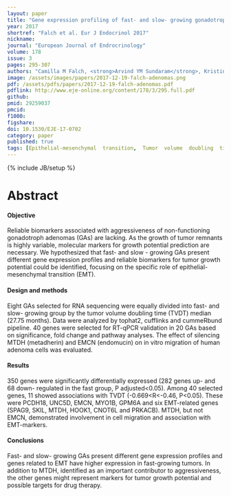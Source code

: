 ```yaml
---
layout: paper
title: "Gene expression profiling of fast- and slow- growing gonadotroph non-functioning pituitary adenomas"
year: 2017
shortref: "Falch et al. Eur J Endocrinol 2017"
nickname: 
journal: "European Journal of Endrocrinology"
volume: 178
issue: 3
pages: 295-307
authors: "Camilla M Falch, <strong>Arvind YM Sundaram</strong>, Kristin A Øystese, Kjersti R Normann, Tove Lekva, Ivars Silamikelis, Alexander K Eieland, Marianne S Andersen, Jens Bollerslev, Nicoleta C Olarescu*"
image: /assets/images/papers/2017-12-19-falch-adenomas.png
pdf: /assets/pdfs/papers/2017-12-19-falch-adenomas.pdf
pdflink: http://www.eje-online.org/content/178/3/295.full.pdf
github: 
pmid: 29259037
pmcid: 
f1000: 
figshare: 
doi: 10.1530/EJE-17-0702
category: paper
published: true
tags: [Epithelial-mesenchymal  transition,  Tumor  volume  doubling  time,  Aggressiveness, Prognosis, Metadherin]
---
```

{% include JB/setup %}

# Abstract 

#### Objective
Reliable biomarkers associated with aggressiveness of non-functioning gonadotroph adenomas (GAs) are lacking. As the growth of tumor remnants is highly variable, molecular markers for growth potential prediction are necessary. We hypothesized that fast- and slow - growing GAs present different gene expression profiles and reliable biomarkers for tumor growth potential could be identified, focusing on the specific role of epithelial-mesenchymal transition (EMT).
#### Design and methods
Eight GAs selected for RNA sequencing were equally divided into fast- and slow- growing group by the tumor volume doubling time (TVDT) median (27.75 months). Data were analyzed by tophat2, cufflinks and cummeRbund pipeline. 40 genes were selected for RT-qPCR validation in 20 GAs based on significance, fold change and pathway analyses. The effect of silencing MTDH (metadherin) and EMCN (endomucin) on in vitro migration of human adenoma cells was evaluated.
#### Results
350 genes were significantly differentially expressed (282 genes up- and 68 down- regulated in the fast group, P adjusted<0.05). Among 40 selected genes, 11 showed associations with TVDT (-0.669<R<-0.46, P<0.05). These were PCDH18, UNC5D, EMCN, MYO1B, GPM6A and six EMT-related genes (SPAG9, SKIL, MTDH, HOOK1, CNOT6L and PRKACB). MTDH, but not EMCN, demonstrated involvement in cell migration and association with EMT-markers.
#### Conclusions
Fast- and slow- growing GAs present different gene expression profiles and genes related to EMT have higher expression in fast-growing tumors. In addition to MTDH, identified as an important contributor to aggressiveness, the other genes might represent markers for tumor growth potential and possible targets for drug therapy.  
